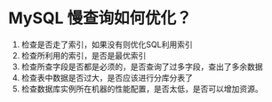 # MySQL 慢查询如何优化？
1. 检查是否走了索引，如果没有则优化SQL利用索引
2. 检查所利用的索引，是否是最优索引
3. 检查所查字段是否都是必须的，是否查询了过多字段，查出了多余数据
4. 检查表中数据是否过大，是否应该进行分库分表了
5. 检查数据库实例所在机器的性能配置，是否太低，是否可以增加资源。
   
